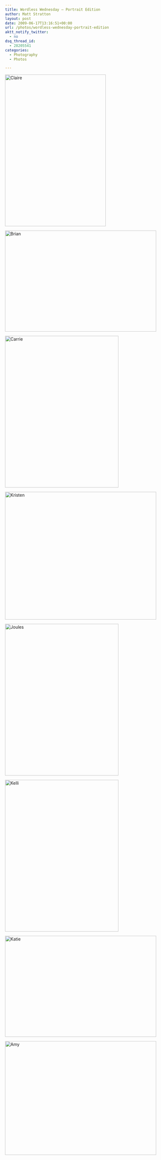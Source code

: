 ```yaml
---
title: Wordless Wednesday – Portrait Edition
author: Matt Stratton
layout: post
date: 2009-06-17T13:16:51+00:00
url: /photos/wordless-wednesday-portrait-edition
aktt_notify_twitter:
  - no
dsq_thread_id:
  - 28205541
categories:
  - Photography
  - Photos

---
```

[<img src="https://farm2.static.flickr.com/1089/3168565981_45af899976.jpg" alt="Claire" width="333" height="500" />][1]

[<img src="https://farm2.static.flickr.com/1086/1465169051_f665fe8674.jpg" alt="Brian" width="500" height="333" />][2]

[<img src="https://farm1.static.flickr.com/8/12652953_ee05aeeabf.jpg" alt="Carrie" width="375" height="500" />][3]

[<img src="https://farm1.static.flickr.com/7/7409603_f84ce05d95.jpg" alt="Kristen" width="500" height="421" />][4]

[<img src="https://farm1.static.flickr.com/7/11260930_6bda15a6a7.jpg" alt="Joules" width="375" height="500" />][5]

[<img src="https://farm1.static.flickr.com/22/93864181_59f5b9f6d8.jpg" alt="Kelli" width="375" height="500" />][6]

[<img src="https://farm4.static.flickr.com/3620/3395286488_437497e1e5.jpg" alt="Katie" width="500" height="333" />][7]

[<img src="https://farm1.static.flickr.com/7/7408917_ea4a19e31f.jpg" alt="Amy" width="500" height="375" />][8]

 [1]: https://www.flickr.com/photos/mugsy/3168565981/ "Claire by Matt Stratton, on Flickr"
 [2]: https://www.flickr.com/photos/mugsy/1465169051/ "Brian by Matt Stratton, on Flickr"
 [3]: https://www.flickr.com/photos/mugsy/12652953/ "Carrie by Matt Stratton, on Flickr"
 [4]: https://www.flickr.com/photos/mugsy/7409603/ "Kristen by Matt Stratton, on Flickr"
 [5]: https://www.flickr.com/photos/mugsy/11260930/ "Joules by Matt Stratton, on Flickr"
 [6]: https://www.flickr.com/photos/mugsy/93864181/ "Kelli by Matt Stratton, on Flickr"
 [7]: https://www.flickr.com/photos/mugsy/3395286488/ "Katie by Matt Stratton, on Flickr"
 [8]: https://www.flickr.com/photos/mugsy/7408917/ "Amy by Matt Stratton, on Flickr"